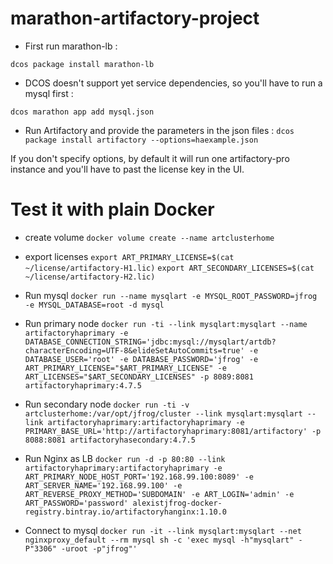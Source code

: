 # marathon-artifactory-project

- First run marathon-lb :

`dcos package install marathon-lb`

- DCOS doesn't support yet service dependencies, so you'll have to run a mysql first :

`dcos marathon app add mysql.json`

- Run Artifactory and provide the parameters in the json files :
`dcos package install artifactory --options=haexample.json`

If you don't specify options, by default it will run one artifactory-pro instance and you'll have to past the license key in the UI.

# Test it with plain Docker

- create volume
`docker volume create --name artclusterhome`

- export licenses
`export ART_PRIMARY_LICENSE=$(cat ~/license/artifactory-H1.lic)`
`export ART_SECONDARY_LICENSES=$(cat ~/license/artifactory-H2.lic)`

- Run mysql
`docker run --name mysqlart -e MYSQL_ROOT_PASSWORD=jfrog -e MYSQL_DATABASE=root -d mysql`

- Run primary node
`docker run -ti --link mysqlart:mysqlart --name artifactoryhaprimary -e DATABASE_CONNECTION_STRING='jdbc:mysql://mysqlart/artdb?characterEncoding=UTF-8&elideSetAutoCommits=true' -e DATABASE_USER='root' -e DATABASE_PASSWORD='jfrog' -e ART_PRIMARY_LICENSE="$ART_PRIMARY_LICENSE" -e ART_LICENSES="$ART_SECONDARY_LICENSES" -p 8089:8081 artifactoryhaprimary:4.7.5`

- Run secondary node
`docker run -ti -v artclusterhome:/var/opt/jfrog/cluster --link mysqlart:mysqlart --link artifactoryhaprimary:artifactoryhaprimary -e PRIMARY_BASE_URL='http://artifactoryhaprimary:8081/artifactory' -p 8088:8081 artifactoryhasecondary:4.7.5`

- Run Nginx as LB
`docker run -d -p 80:80 --link artifactoryhaprimary:artifactoryhaprimary -e ART_PRIMARY_NODE_HOST_PORT='192.168.99.100:8089' -e ART_SERVER_NAME='192.168.99.100' -e ART_REVERSE_PROXY_METHOD='SUBDOMAIN' -e ART_LOGIN='admin' -e ART_PASSWORD='password' alexistjfrog-docker-registry.bintray.io/artifactoryhanginx:1.10.0 `

- Connect to mysql
`docker run -it --link mysqlart:mysqlart --net nginxproxy_default --rm mysql sh -c 'exec mysql -h"mysqlart" -P"3306" -uroot -p"jfrog"'
`

